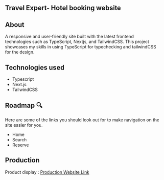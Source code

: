## Travel Expert- Hotel booking website

## About

A responsive and user-friendly site built with the latest frontend technologies such as TypeScript, Nextjs, and TailwindCSS. This project showcases my skills in using TypeScript for typechecking and tailwindCSS for the design.

## Technologies used

- Typescript
- Next.js
- TailwindCSS

## Roadmap 🔍

Here are some of the links you should look out for to make navigation on the site easier for you.

- Home
- Search
- Reserve

## Production
Product display : [Production Website Link](https://travel-expert-kohl.vercel.app/)
